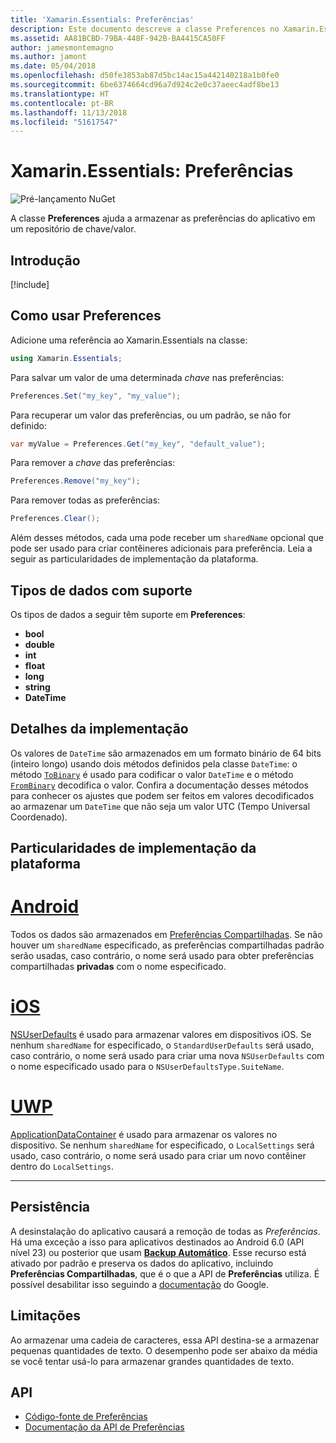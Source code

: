 ```yaml
---
title: 'Xamarin.Essentials: Preferências'
description: Este documento descreve a classe Preferences no Xamarin.Essentials, que salva as preferências do aplicativo em um repositório de chave/valor. Ele mostra como usar a classe e os tipos de dados que podem ser armazenados.
ms.assetid: AA81BCBD-79BA-448F-942B-BA4415CA50FF
author: jamesmontemagno
ms.author: jamont
ms.date: 05/04/2018
ms.openlocfilehash: d50fe3853ab87d5bc14ac15a442140218a1b0fe0
ms.sourcegitcommit: 6be6374664cd96a7d924c2e0c37aeec4adf8be13
ms.translationtype: HT
ms.contentlocale: pt-BR
ms.lasthandoff: 11/13/2018
ms.locfileid: "51617547"
---
```

# <a name="xamarinessentials-preferences"></a>Xamarin.Essentials: Preferências

![Pré-lançamento NuGet](~/media/shared/pre-release.png)

A classe **Preferences** ajuda a armazenar as preferências do aplicativo em um repositório de chave/valor.

## <a name="get-started"></a>Introdução

[!include[](~/essentials/includes/get-started.md)]

## <a name="using-preferences"></a>Como usar Preferences

Adicione uma referência ao Xamarin.Essentials na classe:

```csharp
using Xamarin.Essentials;
```

Para salvar um valor de uma determinada _chave_ nas preferências:

```csharp
Preferences.Set("my_key", "my_value");
```

Para recuperar um valor das preferências, ou um padrão, se não for definido:

```csharp
var myValue = Preferences.Get("my_key", "default_value");
```

Para remover a _chave_ das preferências:

```csharp
Preferences.Remove("my_key");
```

Para remover todas as preferências:

```csharp
Preferences.Clear();
```

Além desses métodos, cada uma pode receber um `sharedName` opcional que pode ser usado para criar contêineres adicionais para preferência. Leia a seguir as particularidades de implementação da plataforma.

## <a name="supported-data-types"></a>Tipos de dados com suporte

Os tipos de dados a seguir têm suporte em **Preferences**:

- **bool**
- **double**
- **int**
- **float**
- **long**
- **string**
- **DateTime**

## <a name="implementation-details"></a>Detalhes da implementação

Os valores de `DateTime` são armazenados em um formato binário de 64 bits (inteiro longo) usando dois métodos definidos pela classe `DateTime`: o método [`ToBinary`](xref:System.DateTime.ToBinary) é usado para codificar o valor `DateTime` e o método [`FromBinary`](xref:System.DateTime.FromBinary(System.Int64)) decodifica o valor. Confira a documentação desses métodos para conhecer os ajustes que podem ser feitos em valores decodificados ao armazenar um `DateTime` que não seja um valor UTC (Tempo Universal Coordenado).

## <a name="platform-implementation-specifics"></a>Particularidades de implementação da plataforma

# <a name="androidtabandroid"></a>[Android](#tab/android)

Todos os dados são armazenados em [Preferências Compartilhadas](https://developer.android.com/training/data-storage/shared-preferences.html). Se não houver um `sharedName` especificado, as preferências compartilhadas padrão serão usadas, caso contrário, o nome será usado para obter preferências compartilhadas **privadas** com o nome especificado.

# <a name="iostabios"></a>[iOS](#tab/ios)

[NSUserDefaults](https://docs.microsoft.com/xamarin/ios/app-fundamentals/user-defaults) é usado para armazenar valores em dispositivos iOS. Se nenhum `sharedName` for especificado, o `StandardUserDefaults` será usado, caso contrário, o nome será usado para criar uma nova `NSUserDefaults` com o nome especificado usado para o `NSUserDefaultsType.SuiteName`.

# <a name="uwptabuwp"></a>[UWP](#tab/uwp)

[ApplicationDataContainer](https://docs.microsoft.com/uwp/api/windows.storage.applicationdatacontainer) é usado para armazenar os valores no dispositivo. Se nenhum `sharedName` for especificado, o `LocalSettings` será usado, caso contrário, o nome será usado para criar um novo contêiner dentro do `LocalSettings`.

--------------

## <a name="persistence"></a>Persistência

A desinstalação do aplicativo causará a remoção de todas as _Preferências_. Há uma exceção a isso para aplicativos destinados ao Android 6.0 (API nível 23) ou posterior que usam [__Backup Automático__](https://developer.android.com/guide/topics/data/autobackup). Esse recurso está ativado por padrão e preserva os dados do aplicativo, incluindo __Preferências Compartilhadas__, que é o que a API de **Preferências** utiliza. É possível desabilitar isso seguindo a [documentação](https://developer.android.com/guide/topics/data/autobackup) do Google.

## <a name="limitations"></a>Limitações

Ao armazenar uma cadeia de caracteres, essa API destina-se a armazenar pequenas quantidades de texto.  O desempenho pode ser abaixo da média se você tentar usá-lo para armazenar grandes quantidades de texto.

## <a name="api"></a>API

- [Código-fonte de Preferências](https://github.com/xamarin/Essentials/tree/master/Xamarin.Essentials/Preferences)
- [Documentação da API de Preferências](xref:Xamarin.Essentials.Preferences)
